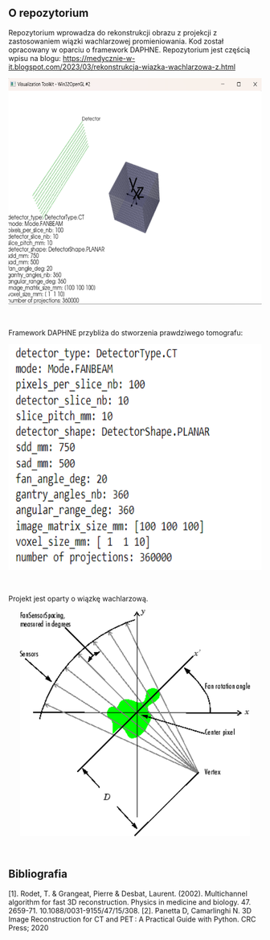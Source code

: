 ## O repozytorium

Repozytorium wprowadza do rekonstrukcji obrazu z projekcji z zastosowaniem wiązki wachlarzowej promieniowania. Kod został opracowany w oparciu o framework DAPHNE. Repozytorium jest częścią wpisu na blogu: https://medycznie-w-it.blogspot.com/2023/03/rekonstrukcja-wiazka-wachlarzowa-z.html 

<p align="center">
  <img height="450" src="pic/Screenshot_2.png">
</p> 
<br/>

Framework DAPHNE przybliża do stworzenia prawdziwego tomografu:

<p align="center">
  <img height="450" src="pic/det.png">
</p> 
<br/>

Projekt jest oparty o wiązkę wachlarzową. 
<p align="center">
  <img height="450" src="pic/transform93.gif">
</p> 
<br/>


## Bibliografia
[1]. Rodet, T. & Grangeat, Pierre & Desbat, Laurent. (2002). Multichannel algorithm for fast 3D reconstruction. Physics in medicine and biology. 47. 2659-71. 10.1088/0031-9155/47/15/308. 
[2]. Panetta D, Camarlinghi N. 3D Image Reconstruction for CT and PET : A Practical Guide with Python. CRC Press; 2020
